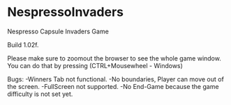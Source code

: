 # NespressoInvaders
Nespresso Capsule Invaders Game

Build 1.02f.

Please make sure to zoomout the browser to see the whole game window. You can do that by pressing (CTRL+Mousewheel - Windows)

Bugs:
-Winners Tab not functional.
-No boundaries, Player can move out of the screen.
-FullScreen not supported.
-No End-Game because the game difficulty is not set yet.

